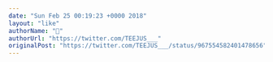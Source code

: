 ```yaml
---
date: "Sun Feb 25 00:19:23 +0000 2018"
layout: "like"
authorName: "🥴"
authorUrl: "https://twitter.com/TEEJUS___"
originalPost: "https://twitter.com/TEEJUS___/status/967554582401478656"
---
```

